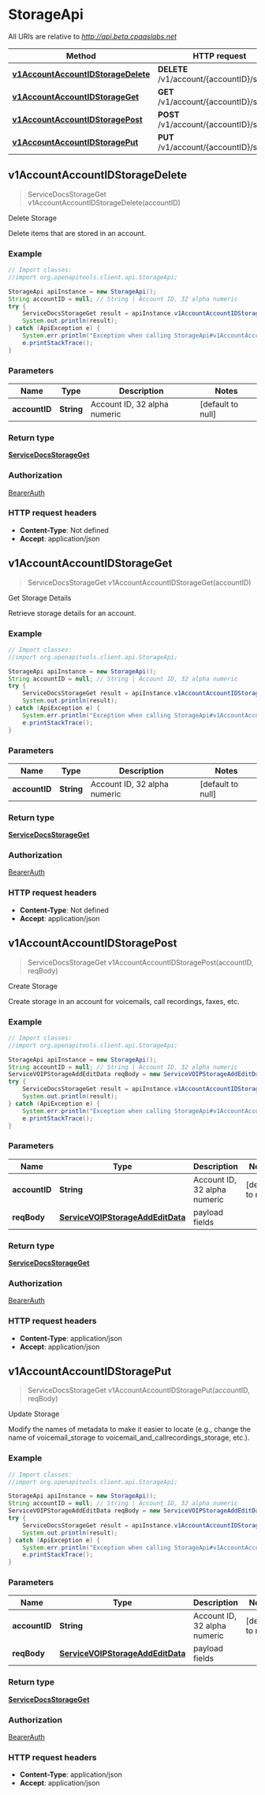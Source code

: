 # StorageApi

All URIs are relative to *http://api.beta.cpaaslabs.net*

Method | HTTP request | Description
------------- | ------------- | -------------
[**v1AccountAccountIDStorageDelete**](StorageApi.md#v1AccountAccountIDStorageDelete) | **DELETE** /v1/account/{accountID}/storage | Delete Storage
[**v1AccountAccountIDStorageGet**](StorageApi.md#v1AccountAccountIDStorageGet) | **GET** /v1/account/{accountID}/storage | Get Storage Details
[**v1AccountAccountIDStoragePost**](StorageApi.md#v1AccountAccountIDStoragePost) | **POST** /v1/account/{accountID}/storage | Create Storage
[**v1AccountAccountIDStoragePut**](StorageApi.md#v1AccountAccountIDStoragePut) | **PUT** /v1/account/{accountID}/storage | Update Storage



## v1AccountAccountIDStorageDelete

> ServiceDocsStorageGet v1AccountAccountIDStorageDelete(accountID)

Delete Storage

Delete items that are stored in an account.

### Example

```java
// Import classes:
//import org.openapitools.client.api.StorageApi;

StorageApi apiInstance = new StorageApi();
String accountID = null; // String | Account ID, 32 alpha numeric
try {
    ServiceDocsStorageGet result = apiInstance.v1AccountAccountIDStorageDelete(accountID);
    System.out.println(result);
} catch (ApiException e) {
    System.err.println("Exception when calling StorageApi#v1AccountAccountIDStorageDelete");
    e.printStackTrace();
}
```

### Parameters


Name | Type | Description  | Notes
------------- | ------------- | ------------- | -------------
 **accountID** | **String**| Account ID, 32 alpha numeric | [default to null]

### Return type

[**ServiceDocsStorageGet**](ServiceDocsStorageGet.md)

### Authorization

[BearerAuth](../README.md#BearerAuth)

### HTTP request headers

- **Content-Type**: Not defined
- **Accept**: application/json


## v1AccountAccountIDStorageGet

> ServiceDocsStorageGet v1AccountAccountIDStorageGet(accountID)

Get Storage Details

Retrieve storage details for an account.

### Example

```java
// Import classes:
//import org.openapitools.client.api.StorageApi;

StorageApi apiInstance = new StorageApi();
String accountID = null; // String | Account ID, 32 alpha numeric
try {
    ServiceDocsStorageGet result = apiInstance.v1AccountAccountIDStorageGet(accountID);
    System.out.println(result);
} catch (ApiException e) {
    System.err.println("Exception when calling StorageApi#v1AccountAccountIDStorageGet");
    e.printStackTrace();
}
```

### Parameters


Name | Type | Description  | Notes
------------- | ------------- | ------------- | -------------
 **accountID** | **String**| Account ID, 32 alpha numeric | [default to null]

### Return type

[**ServiceDocsStorageGet**](ServiceDocsStorageGet.md)

### Authorization

[BearerAuth](../README.md#BearerAuth)

### HTTP request headers

- **Content-Type**: Not defined
- **Accept**: application/json


## v1AccountAccountIDStoragePost

> ServiceDocsStorageGet v1AccountAccountIDStoragePost(accountID, reqBody)

Create Storage

Create storage in an account for voicemails, call recordings, faxes, etc.

### Example

```java
// Import classes:
//import org.openapitools.client.api.StorageApi;

StorageApi apiInstance = new StorageApi();
String accountID = null; // String | Account ID, 32 alpha numeric
ServiceVOIPStorageAddEditData reqBody = new ServiceVOIPStorageAddEditData(); // ServiceVOIPStorageAddEditData | payload fields
try {
    ServiceDocsStorageGet result = apiInstance.v1AccountAccountIDStoragePost(accountID, reqBody);
    System.out.println(result);
} catch (ApiException e) {
    System.err.println("Exception when calling StorageApi#v1AccountAccountIDStoragePost");
    e.printStackTrace();
}
```

### Parameters


Name | Type | Description  | Notes
------------- | ------------- | ------------- | -------------
 **accountID** | **String**| Account ID, 32 alpha numeric | [default to null]
 **reqBody** | [**ServiceVOIPStorageAddEditData**](ServiceVOIPStorageAddEditData.md)| payload fields |

### Return type

[**ServiceDocsStorageGet**](ServiceDocsStorageGet.md)

### Authorization

[BearerAuth](../README.md#BearerAuth)

### HTTP request headers

- **Content-Type**: application/json
- **Accept**: application/json


## v1AccountAccountIDStoragePut

> ServiceDocsStorageGet v1AccountAccountIDStoragePut(accountID, reqBody)

Update Storage

Modify the names of metadata to make it easier to locate (e.g., change the name of voicemail_storage to voicemail_and_callrecordings_storage, etc.).

### Example

```java
// Import classes:
//import org.openapitools.client.api.StorageApi;

StorageApi apiInstance = new StorageApi();
String accountID = null; // String | Account ID, 32 alpha numeric
ServiceVOIPStorageAddEditData reqBody = new ServiceVOIPStorageAddEditData(); // ServiceVOIPStorageAddEditData | payload fields
try {
    ServiceDocsStorageGet result = apiInstance.v1AccountAccountIDStoragePut(accountID, reqBody);
    System.out.println(result);
} catch (ApiException e) {
    System.err.println("Exception when calling StorageApi#v1AccountAccountIDStoragePut");
    e.printStackTrace();
}
```

### Parameters


Name | Type | Description  | Notes
------------- | ------------- | ------------- | -------------
 **accountID** | **String**| Account ID, 32 alpha numeric | [default to null]
 **reqBody** | [**ServiceVOIPStorageAddEditData**](ServiceVOIPStorageAddEditData.md)| payload fields |

### Return type

[**ServiceDocsStorageGet**](ServiceDocsStorageGet.md)

### Authorization

[BearerAuth](../README.md#BearerAuth)

### HTTP request headers

- **Content-Type**: application/json
- **Accept**: application/json

